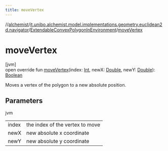 ```yaml
---
title: moveVertex
---
```

//[alchemist](../../../index.html)/[it.unibo.alchemist.model.implementations.geometry.euclidean2d.navigator](../index.html)/[ExtendableConvexPolygonInEnvironment](index.html)/[moveVertex](move-vertex.html)



# moveVertex



[jvm]\
open override fun [moveVertex](move-vertex.html)(index: [Int](https://kotlinlang.org/api/latest/jvm/stdlib/kotlin/-int/index.html), newX: [Double](https://kotlinlang.org/api/latest/jvm/stdlib/kotlin/-double/index.html), newY: [Double](https://kotlinlang.org/api/latest/jvm/stdlib/kotlin/-double/index.html)): [Boolean](https://kotlinlang.org/api/latest/jvm/stdlib/kotlin/-boolean/index.html)



Moves a vertex of the polygon to a new absolute position.



## Parameters


jvm

| | |
|---|---|
| index | the index of the vertex to move |
| newX | new absolute x coordinate |
| newY | new absolute y coordinate |




